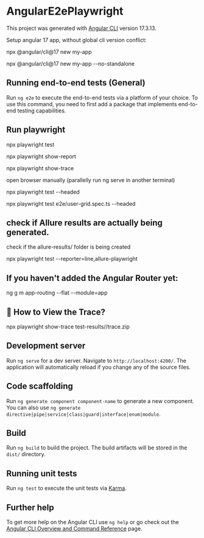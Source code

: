 # AngularE2ePlaywright

This project was generated with [Angular CLI](https://github.com/angular/angular-cli) version 17.3.13.

Setup angular 17 app, without global cli version conflict:

npx @angular/cli@17 new my-app

npx @angular/cli@17 new my-app --no-standalone

## Running end-to-end tests (General)

Run `ng e2e` to execute the end-to-end tests via a platform of your choice. To use this command, you need to first add a package that implements end-to-end testing capabilities.

## Run playwright

npx playwright test

npx playwright show-report

npx playwright show-trace


open browser manually (parallelly run ng serve in another terminal)

npx playwright test --headed

npx playwright test e2e/user-grid.spec.ts --headed


## check if Allure results are actually being generated.

check if the allure-results/ folder is being created 

npx playwright test --reporter=line,allure-playwright

## If you haven't added the Angular Router yet:

ng g m app-routing --flat --module=app

## 🌟 How to View the Trace?

npx playwright show-trace test-results/<your-test-folder>/trace.zip


## Development server

Run `ng serve` for a dev server. Navigate to `http://localhost:4200/`. The application will automatically reload if you change any of the source files.

## Code scaffolding

Run `ng generate component component-name` to generate a new component. You can also use `ng generate directive|pipe|service|class|guard|interface|enum|module`.

## Build

Run `ng build` to build the project. The build artifacts will be stored in the `dist/` directory.

## Running unit tests

Run `ng test` to execute the unit tests via [Karma](https://karma-runner.github.io).


## Further help

To get more help on the Angular CLI use `ng help` or go check out the [Angular CLI Overview and Command Reference](https://angular.io/cli) page.
